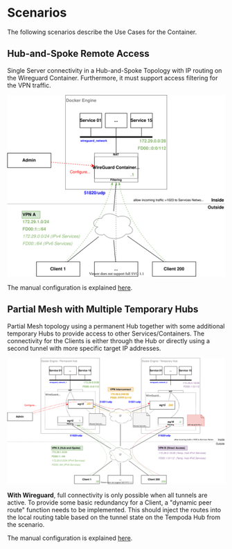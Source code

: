 # Scenarios

The following scenarios describe the Use Cases for the Container.

## Hub-and-Spoke Remote Access

Single Server connectivity in a Hub-and-Spoke Topology with IP routing on the Wireguard Container. Furthermore, it must support access filtering for the VPN traffic.

![](scenario_1/scenario_1.drawio.svg)

The manual configuration is explained [here](scenario_1/manual_configuration.md).

## Partial Mesh with Multiple Temporary Hubs

Partial Mesh topology using a permanent Hub together with some additional temporary Hubs to provide access to other Services/Containers. The connectivity for the Clients is either through the Hub or directly using a second tunnel with more specific target IP addresses.

![](scenario_2/scenario_2.drawio.svg)

**With Wireguard**, full connectivity is only possible when all tunnels are active. To provide some basic redundancy for a Client, a "dynamic peer route" function needs to be implemented. This should inject the routes into the local routing table based on the tunnel state on the Tempoda Hub from the scenario.

The manual configuration is explained [here](scenario_2/manual_configuration.md).